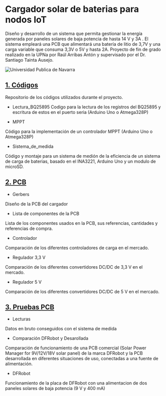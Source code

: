 # Cargador solar de baterias para nodos IoT

Diseño y desarrollo de un sistema que permita gestionar la energía generada por paneles solares de baja potencia de hasta 14 V y 3A . El sistema empleará una PCB que alimentará una batería de litio de 3,7V y una carga variable que consuma 3,3V o 5V y hasta 2A.
Proyecto de fin de grado realizado en la UPNa por Raúl Arribas Antón y supervisado por el Dr. Santiago Tainta Ausejo.

![Universidad Publica de Navarra](https://upload.wikimedia.org/wikipedia/commons/thumb/5/5d/Lgotipo_UPNA.png/320px-Lgotipo_UPNA.png)

##  [1. Códigos](https://github.com/ArribasRaul/Cargador-solar-de-baterias-para-nodos-IoT/tree/main/1.%20Codigos "Heading link")

Repositorio de los códigos utilizados durante el proyecto.

- Lectura_BQ25895
Codigo para la lectura de los registros del BQ25895 y escritura de estos en el puerto seria (Arduino Uno o Atmega328P)

- MPPT

Código para la implementación de un controlador MPPT (Arduino Uno o Atmega328P)
 
- Sistema_de_medida

Código y montaje para un sistema de medión de la eficiencia de un sistema de carga de baterias, basado en el INA3221, Arduino Uno y un modulo de microSD.

##  [2. PCB](https://github.com/ArribasRaul/Cargador-solar-de-baterias-para-nodos-IoT/tree/main/2.%20PCB "Heading link")

- Gerbers

Diseño de la PCB del cargador

- Lista de componentes de la PCB

Lista de los componentes usados en la PCB, sus referencias, cantidades y referencias de compra.

- Controlador

Comparación de los diferentes controladores de carga en el mercado.

- Regulador 3,3 V

Comparación de los diferentes convertidores DC/DC de 3,3 V en el mercado.

- Regulador 5 V

Comparación de los diferentes convertidores DC/DC de 5 V en el mercado.

##  [3. Pruebas PCB](https://github.com/ArribasRaul/Cargador-solar-de-baterias-para-nodos-IoT/tree/main/3.%20Pruebas%20PCB "Heading link")

- Lecturas

Datos en bruto conseguidos con el sistema de medida

- Comparación DFRobot y Desarollada

Comparación de funcionamiento de una PCB comercial (Solar Power Manager for 9V/12V/18V solar panel) de la marca DFRobot y la PCB desarrollada en diferentes situaciones de uso, conectadas a una fuente de alimentación.

- DFRobot

Funcionamiento de la placa de DFRobot con una alimentacion de dos paneles solares de baja potencia (9 V y 400 mA)
